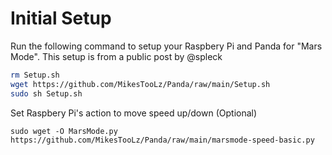 # Initial Setup
Run the following command to setup your Raspbery Pi and Panda for "Mars Mode". This setup is from a public post by @spleck
```bash
rm Setup.sh
wget https://github.com/MikesTooLz/Panda/raw/main/Setup.sh
sudo sh Setup.sh

```

Set Raspbery Pi's action to move speed up/down (Optional)
```
sudo wget -O MarsMode.py https://github.com/MikesTooLz/Panda/raw/main/marsmode-speed-basic.py
```
